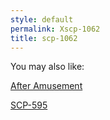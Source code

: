 ```yaml
---
style: default
permalink: Xscp-1062
title: scp-1062
---
```

You may also like:

[After Amusement](http://scp-wiki.net/after-amusement)

[SCP-595](http://scp-wiki.net/scp-595)
